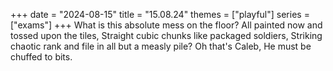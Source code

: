 +++
date = "2024-08-15"
title = "15.08.24"
themes = ["playful"]
series = ["exams"]
+++
What is this absolute mess on the floor?
All painted now and tossed upon the tiles,
Straight cubic chunks like packaged soldiers,
Striking chaotic rank and file in all but a measly pile?
Oh that's Caleb, 
He must be chuffed to bits.
